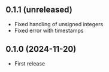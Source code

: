 ## 0.1.1 (unreleased)

- Fixed handling of unsigned integers
- Fixed error with timestamps

## 0.1.0 (2024-11-20)

- First release
